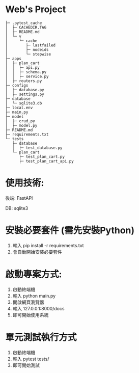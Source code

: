 # Web's Project

```
├─ .pytest_cache
│  ├─ CACHEDIR.TAG
│  ├─ README.md
│  └─ v
│     └─ cache
│        ├─ lastfailed
│        ├─ nodeids
│        └─ stepwise
├─ apps
│  ├─ plan_cart
│  │  ├─ api.py
│  │  ├─ schema.py
│  │  ├─ service.py
│  ├─ routers.py
├─ configs
│  ├─ database.py
│  ├─ settings.py
├─ database
│  └─ sqlite3.db
├─ local.env
├─ main.py
├─ model
│  ├─ crud.py
│  ├─ model.py
├─ README.md
├─ requirements.txt
└─ tests
   ├─ database
   │  ├─ test_database.py
   └─ plan_cart
      ├─ test_plan_cart.py
      ├─ test_plan_cart_api.py
```

# 使用技術:
後端: FastAPI

DB: sqlite3

# 安裝必要套件 (需先安裝Python)
1. 輸入 pip install -r requirements.txt
2. 會自動開始安裝必要套件

# 啟動專案方式:
1. 啟動終端機
2. 輸入 python main.py
3. 開啟網頁瀏覽器
4. 輸入 127.0.0.1:8000/docs
5. 即可開始使用系統

# 單元測試執行方式
1. 啟動終端機
2. 輸入 pytest tests/
3. 即可開始測試
